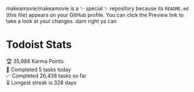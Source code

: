 makeamovie/makeamovie is a ✨ special ✨ repository because its `README.md` (this file) appears on your GitHub profile.
You can click the Preview link to take a look at your changes. darn right ya can

# Todoist Stats

<!-- TODO-IST:START -->
🏆  35,988 Karma Points           
🌸  Completed 5 tasks today           
✅  Completed 26,438 tasks so far           
⏳  Longest streak is 328 days
<!-- TODO-IST:END -->
